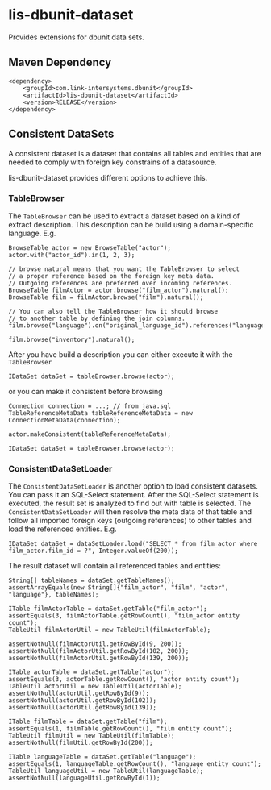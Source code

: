 # lis-dbunit-dataset

Provides extensions for dbunit data sets.

## Maven Dependency

    <dependency>
        <groupId>com.link-intersystems.dbunit</groupId>
        <artifactId>lis-dbunit-dataset</artifactId>
        <version>RELEASE</version>
    </dependency>

## Consistent DataSets

A consistent dataset is a dataset that contains all tables and entities that are needed 
to comply with foreign key constrains of a datasource.

lis-dbunit-dataset provides different options to achieve this.

### TableBrowser

The `TableBrowser` can be used to extract a dataset based on a kind of extract description.
This description can be build using a domain-specific language. E.g.

    BrowseTable actor = new BrowseTable("actor");
    actor.with("actor_id").in(1, 2, 3);

    // browse natural means that you want the TableBrowser to select
    // a proper reference based on the foreign key meta data.
    // Outgoing references are preferred over incoming references.
    BrowseTable filmActor = actor.browse("film_actor").natural();
    BrowseTable film = filmActor.browse("film").natural();

    // You can also tell the TableBrowser how it should browse
    // to another table by defining the join columns.
    film.browse("language").on("original_language_id").references("language_id")

    film.browse("inventory").natural();
    
After you have build a description you can either execute it with the `TableBrowser`

    IDataSet dataSet = tableBrowser.browse(actor);

or you can make it consistent before browsing
   
    Connection connection = ...; // from java.sql
    TableReferenceMetaData tableReferenceMetaData = new ConnectionMetaData(connection);

    actor.makeConsistent(tableReferenceMetaData);

    IDataSet dataSet = tableBrowser.browse(actor);


### ConsistentDataSetLoader

The `ConsistentDataSetLoader` is another option to load consistent datasets. You can
pass it an SQL-Select statement. After the SQL-Select statement is executed, the
result set is analyzed to find out with table is selected. The `ConsistentDataSetLoader`
will then resolve the meta data of that table and follow all imported foreign keys (outgoing references)
to other tables and load the referenced entities. E.g.

    IDataSet dataSet = dataSetLoader.load("SELECT * from film_actor where film_actor.film_id = ?", Integer.valueOf(200));

The result dataset will contain all referenced tables and entities:

    String[] tableNames = dataSet.getTableNames();
    assertArrayEquals(new String[]{"film_actor", "film", "actor", "language"}, tableNames);

    ITable filmActorTable = dataSet.getTable("film_actor");
    assertEquals(3, filmActorTable.getRowCount(), "film_actor entity count");
    TableUtil filmActorUtil = new TableUtil(filmActorTable);
    
    assertNotNull(filmActorUtil.getRowById(9, 200));
    assertNotNull(filmActorUtil.getRowById(102, 200));
    assertNotNull(filmActorUtil.getRowById(139, 200));
    
    ITable actorTable = dataSet.getTable("actor");
    assertEquals(3, actorTable.getRowCount(), "actor entity count");
    TableUtil actorUtil = new TableUtil(actorTable);
    assertNotNull(actorUtil.getRowById(9));
    assertNotNull(actorUtil.getRowById(102));
    assertNotNull(actorUtil.getRowById(139));
    
    ITable filmTable = dataSet.getTable("film");
    assertEquals(1, filmTable.getRowCount(), "film entity count");
    TableUtil filmUtil = new TableUtil(filmTable);
    assertNotNull(filmUtil.getRowById(200));
    
    ITable languageTable = dataSet.getTable("language");
    assertEquals(1, languageTable.getRowCount(), "language entity count");
    TableUtil languageUtil = new TableUtil(languageTable);
    assertNotNull(languageUtil.getRowById(1));
